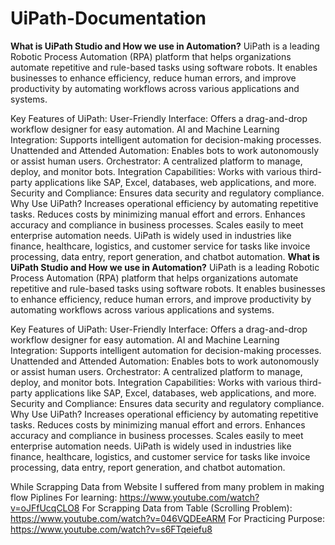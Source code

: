 # UiPath-Documentation

**What is UiPath Studio and How we use in Automation?**
UiPath is a leading Robotic Process Automation (RPA) platform that helps organizations automate repetitive and rule-based tasks using software robots. It enables businesses to enhance efficiency, reduce human errors, and improve productivity by automating workflows across various applications and systems.

Key Features of UiPath:
User-Friendly Interface: Offers a drag-and-drop workflow designer for easy automation.
AI and Machine Learning Integration: Supports intelligent automation for decision-making processes.
Unattended and Attended Automation: Enables bots to work autonomously or assist human users.
Orchestrator: A centralized platform to manage, deploy, and monitor bots.
Integration Capabilities: Works with various third-party applications like SAP, Excel, databases, web applications, and more.
Security and Compliance: Ensures data security and regulatory compliance.
Why Use UiPath?
Increases operational efficiency by automating repetitive tasks.
Reduces costs by minimizing manual effort and errors.
Enhances accuracy and compliance in business processes.
Scales easily to meet enterprise automation needs.
UiPath is widely used in industries like finance, healthcare, logistics, and customer service for tasks like invoice processing, data entry, report generation, and chatbot automation.
**What is UiPath Studio and How we use in Automation?**
UiPath is a leading Robotic Process Automation (RPA) platform that helps organizations automate repetitive and rule-based tasks using software robots. It enables businesses to enhance efficiency, reduce human errors, and improve productivity by automating workflows across various applications and systems.

Key Features of UiPath:
User-Friendly Interface: Offers a drag-and-drop workflow designer for easy automation.
AI and Machine Learning Integration: Supports intelligent automation for decision-making processes.
Unattended and Attended Automation: Enables bots to work autonomously or assist human users.
Orchestrator: A centralized platform to manage, deploy, and monitor bots.
Integration Capabilities: Works with various third-party applications like SAP, Excel, databases, web applications, and more.
Security and Compliance: Ensures data security and regulatory compliance.
Why Use UiPath?
Increases operational efficiency by automating repetitive tasks.
Reduces costs by minimizing manual effort and errors.
Enhances accuracy and compliance in business processes.
Scales easily to meet enterprise automation needs.
UiPath is widely used in industries like finance, healthcare, logistics, and customer service for tasks like invoice processing, data entry, report generation, and chatbot automation.



While Scrapping Data from Website I suffered from many problem in making flow Piplines
For learning:  https://www.youtube.com/watch?v=oJFfUcqCLO8
For Scrapping Data from Table (Scrolling Problem):  https://www.youtube.com/watch?v=046VQDEeARM
For Practicing Purpose:  https://www.youtube.com/watch?v=s6FTqeiefu8


